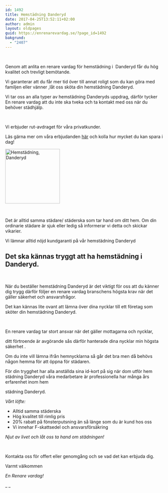 ```yaml
---
id: 1492
title: Hemstädning Danderyd
date: 2017-04-25T13:52:11+02:00
author: admin
layout: oldpages
guid: https://enrenarevardag.se/?page_id=1492
bakgrund:
  - "2407"
---
```

&nbsp;

Genom att anlita en renare vardag för hemstädning i  Danderyd får du hög kvalitet och trevligt bemötande.

Vi garanterar att du får mer tid över till annat roligt som du kan göra med familjen eller vänner ,låt oss sköta din hemstädning Danderyd.

Vi tar oss an alla typer av hemstädning Danderyds uppdrag, därför tycker En renare vardag att du inte ska tveka och ta kontakt med oss när du behöver städhjälp.

&nbsp;

Vi erbjuder rut-avdraget för våra privatkunder.

Läs gärna mer om våra erbjudanden [här](https://enrenarevardag.se/erbjudanden/) och kolla hur mycket du kan spara i dag!

[<img class="wp-image-1493 aligncenter" src="https://enrenarevardag.se/wp-content/uploads/2017/04/Flyttstädning-26-300x300.jpg" alt="Hemstädning, Danderyd" width="174" height="174" srcset="https://enrenarevardag.se/wp-content/uploads/2017/04/Flyttstädning-26-300x300.jpg 300w, https://enrenarevardag.se/wp-content/uploads/2017/04/Flyttstädning-26-150x150.jpg 150w, https://enrenarevardag.se/wp-content/uploads/2017/04/Flyttstädning-26-125x125.jpg 125w, https://enrenarevardag.se/wp-content/uploads/2017/04/Flyttstädning-26.jpg 450w" sizes="(max-width: 174px) 100vw, 174px" />](https://enrenarevardag.se/pris/) 

&nbsp;

Det är alltid samma städare/ städerska som tar hand om ditt hem. Om din ordinarie städare är sjuk eller ledig så informerar vi detta och skickar vikarier.

Vi lämnar alltid nöjd kundgaranti på vår hemstädning Danderyd

## Det ska kännas tryggt att ha hemstädning i Danderyd.

&nbsp;

När du beställer hemstädning Danderyd är det viktigt för oss att du känner dig trygg därför följer en renare vardag branschens högsta krav när det gäller säkerhet och ansvarsfrågor.

Det kan kännas lite ovant att lämna över dina nycklar till ett företag som sköter din hemstädning Danderyd.

&nbsp;

En renare vardag tar stort ansvar när det gäller mottagarna och nycklar,

ditt förtroende är avgörande sås därför hanterade dina nycklar min högsta säkerhet .

Om du inte vill lämna ifrån hemnycklarna så går det bra men då behövs någon hemma för att öppna för städaren.

För din trygghet har alla anställda sina id-kort på sig när dom utför hem städning Danderyd våra medarbetare är professionella har många års erfarenhet inom hem

städning Danderyd.

_Vårt löfte:_

  * Alltid samma städerska
  * Hög kvalitet till rimlig pris
  * 20% rabatt på fönsterputsning än så länge som du är kund hos oss
  * Vi innehar F-skattsedel och ansvarsförsäkring

_Njut av livet och låt oss ta hand om städningen!_

&nbsp;

Kontakta oss för offert eller genomgång och se vad det kan erbjuda dig.

Varmt välkommen

_En Renare vardag!_

_ _